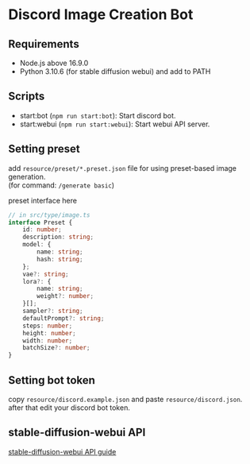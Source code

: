 # Discord Image Creation Bot

## Requirements

* Node.js above 16.9.0
* Python 3.10.6 (for stable diffusion webui) and add to PATH

## Scripts

* start:bot (`npm run start:bot`): Start discord bot.
* start:webui (`npm run start:webui`): Start webui API server.

## Setting preset

add `resource/preset/*.preset.json` file for using preset-based image generation.    
(for command: `/generate basic`)

preset interface here

```typescript
// in src/type/image.ts
interface Preset {
    id: number;
    description: string;
    model: {
        name: string;
        hash: string;
    };
    vae?: string;
    lora?: {
        name: string;
        weight?: number;
    }[];
    sampler?: string;
    defaultPrompt?: string;
    steps: number;
    height: number;
    width: number;
    batchSize?: number;
}
```

## Setting bot token

copy `resource/discord.example.json` and paste `resource/discord.json`.   
after that edit your discord bot token.

## stable-diffusion-webui API

[stable-diffusion-webui API guide](https://github.com/AUTOMATIC1111/stable-diffusion-webui/wiki/API)

